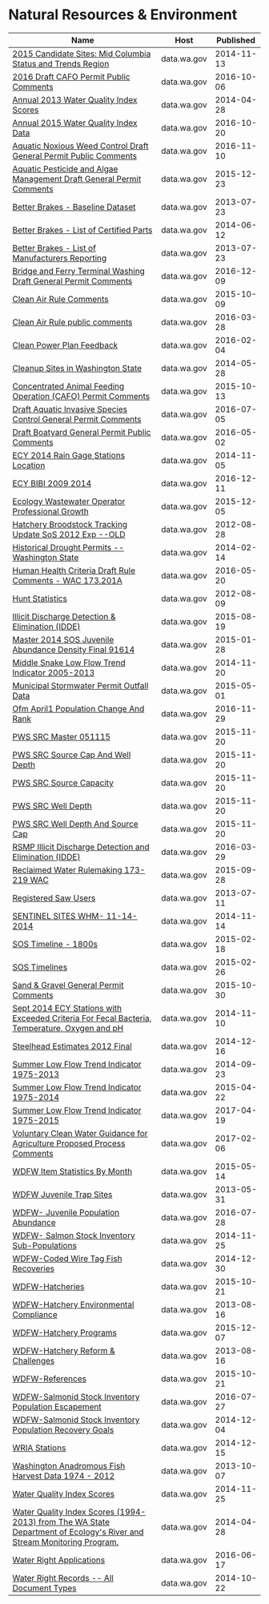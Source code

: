 # Natural Resources & Environment

Name | Host | Published
---- | ---- | ---------
[2015 Candidate Sites: Mid Columbia Status and Trends Region](../datasets/6nhy-s9k7.md) | data.wa.gov | 2014-11-13
[2016 Draft CAFO Permit Public Comments](../datasets/a9ns-58n5.md) | data.wa.gov | 2016-10-06
[Annual 2013 Water Quality Index Scores](../datasets/h7j9-vgr3.md) | data.wa.gov | 2014-04-28
[Annual 2015 Water Quality Index Data](../datasets/u9d5-kb9m.md) | data.wa.gov | 2016-10-20
[Aquatic Noxious Weed Control Draft General Permit Public Comments](../datasets/thkm-g7yq.md) | data.wa.gov | 2016-11-10
[Aquatic Pesticide and Algae Management Draft General Permit Comments](../datasets/ysrq-tssh.md) | data.wa.gov | 2015-12-23
[Better Brakes - Baseline Dataset](../datasets/i7iu-f74k.md) | data.wa.gov | 2013-07-23
[Better Brakes - List of Certified Parts](../datasets/bv9x-jtbr.md) | data.wa.gov | 2014-06-12
[Better Brakes - List of Manufacturers Reporting](../datasets/2dwu-pywu.md) | data.wa.gov | 2013-07-23
[Bridge and Ferry Terminal Washing Draft General Permit Comments](../datasets/asne-y2hi.md) | data.wa.gov | 2016-12-09
[Clean Air Rule Comments](../datasets/unia-6izm.md) | data.wa.gov | 2015-10-09
[Clean Air Rule public comments](../datasets/mbya-7mm9.md) | data.wa.gov | 2016-03-28
[Clean Power Plan Feedback](../datasets/387j-hdvk.md) | data.wa.gov | 2016-02-04
[Cleanup Sites in Washington State](../datasets/vtkh-65is.md) | data.wa.gov | 2014-05-28
[Concentrated Animal Feeding Operation (CAFO) Permit Comments](../datasets/u78v-2hga.md) | data.wa.gov | 2015-10-13
[Draft Aquatic Invasive Species Control General Permit Comments](../datasets/c9bq-jif7.md) | data.wa.gov | 2016-07-05
[Draft Boatyard General Permit Public Comments](../datasets/gej6-ysnh.md) | data.wa.gov | 2016-05-02
[ECY 2014 Rain Gage Stations Location](../datasets/mki6-79zp.md) | data.wa.gov | 2014-11-05
[ECY BIBI 2009 2014](../datasets/cmeq-2rq9.md) | data.wa.gov | 2016-12-11
[Ecology Wastewater Operator Professional Growth](../datasets/dyxg-h3je.md) | data.wa.gov | 2015-12-05
[Hatchery Broodstock Tracking Update SoS 2012 Exp --OLD](../datasets/qp76-kq4t.md) | data.wa.gov | 2012-08-28
[Historical Drought Permits -- Washington State](../datasets/w9k2-96gh.md) | data.wa.gov | 2014-02-14
[Human Health Criteria Draft Rule Comments - WAC 173.201A](../datasets/7rpc-etc2.md) | data.wa.gov | 2016-05-20
[Hunt Statistics](../datasets/vj4a-58fj.md) | data.wa.gov | 2012-08-09
[Illicit Discharge Detection & Elimination (IDDE)](../datasets/67t4-gp46.md) | data.wa.gov | 2015-08-19
[Master 2014 SOS Juvenile Abundance Density Final 91614](../datasets/fkrj-zq56.md) | data.wa.gov | 2015-01-28
[Middle Snake Low Flow Trend Indicator 2005-2013](../datasets/g8kr-9vgm.md) | data.wa.gov | 2014-11-20
[Municipal Stormwater Permit Outfall Data](../datasets/d958-q2ci.md) | data.wa.gov | 2015-05-01
[Ofm April1 Population Change And Rank](../datasets/9aqx-raft.md) | data.wa.gov | 2016-11-29
[PWS SRC Master 051115](../datasets/t6qr-f2pq.md) | data.wa.gov | 2015-11-20
[PWS SRC Source Cap And Well Depth](../datasets/hsuv-x2dz.md) | data.wa.gov | 2015-11-20
[PWS SRC Source Capacity](../datasets/tf7e-z5t7.md) | data.wa.gov | 2015-11-20
[PWS SRC Well Depth](../datasets/jth9-gdxk.md) | data.wa.gov | 2015-11-20
[PWS SRC Well Depth And Source Cap](../datasets/ed66-842c.md) | data.wa.gov | 2015-11-20
[RSMP Illicit Discharge Detection and Elimination (IDDE)](../datasets/ikwr-f47z.md) | data.wa.gov | 2016-03-29
[Reclaimed Water Rulemaking 173-219 WAC](../datasets/3mxm-hwme.md) | data.wa.gov | 2015-09-28
[Registered Saw Users](../datasets/mce5-sutm.md) | data.wa.gov | 2013-07-11
[SENTINEL SITES WHM- 11-14-2014](../datasets/fri6-n6k5.md) | data.wa.gov | 2014-11-14
[SOS Timeline - 1800s](../datasets/5fc2-x595.md) | data.wa.gov | 2015-02-18
[SOS Timelines](../datasets/tshj-72pu.md) | data.wa.gov | 2015-02-26
[Sand & Gravel General Permit Comments](../datasets/wfix-4hvd.md) | data.wa.gov | 2015-10-30
[Sept 2014 ECY Stations with Exceeded Criteria For Fecal Bacteria, Temperature, Oxygen and pH](../datasets/spy8-d7us.md) | data.wa.gov | 2014-11-10
[Steelhead Estimates 2012 Final](../datasets/72vk-wi6f.md) | data.wa.gov | 2014-12-16
[Summer Low Flow Trend Indicator 1975-2013](../datasets/hdw4-yhs4.md) | data.wa.gov | 2014-09-23
[Summer Low Flow Trend Indicator 1975-2014](../datasets/6i3q-gfgy.md) | data.wa.gov | 2015-04-22
[Summer Low Flow Trend Indicator 1975-2015](../datasets/aw3j-6k75.md) | data.wa.gov | 2017-04-19
[Voluntary Clean Water Guidance for Agriculture Proposed Process Comments](../datasets/ferj-zqte.md) | data.wa.gov | 2017-02-06
[WDFW Item Statistics By Month](../datasets/mthi-ii8j.md) | data.wa.gov | 2015-05-14
[WDFW Juvenile Trap Sites](../datasets/42qd-frvg.md) | data.wa.gov | 2013-05-31
[WDFW- Juvenile Population Abundance](../datasets/cqra-s74n.md) | data.wa.gov | 2016-07-28
[WDFW- Salmon Stock Inventory Sub-Populations](../datasets/a262-e2bp.md) | data.wa.gov | 2014-11-25
[WDFW-Coded Wire Tag Fish Recoveries](../datasets/auvb-4rvk.md) | data.wa.gov | 2014-12-30
[WDFW-Hatcheries](../datasets/hjdc-v2n4.md) | data.wa.gov | 2015-10-21
[WDFW-Hatchery Environmental Compliance](../datasets/kkze-qu6r.md) | data.wa.gov | 2013-08-16
[WDFW-Hatchery Programs](../datasets/8d7d-8in5.md) | data.wa.gov | 2015-12-07
[WDFW-Hatchery Reform & Challenges](../datasets/yad4-zsfv.md) | data.wa.gov | 2013-08-16
[WDFW-References](../datasets/shjt-iayp.md) | data.wa.gov | 2015-10-21
[WDFW-Salmonid Stock Inventory Population Escapement](../datasets/fgyz-n3uk.md) | data.wa.gov | 2016-07-27
[WDFW-Salmonid Stock Inventory Population Recovery Goals](../datasets/d8mu-pcf6.md) | data.wa.gov | 2014-12-04
[WRIA Stations](../datasets/9f58-2fb8.md) | data.wa.gov | 2014-12-15
[Washington Anadromous Fish Harvest Data 1974 - 2012](../datasets/9mju-mxty.md) | data.wa.gov | 2013-10-07
[Water Quality Index Scores](../datasets/u7ez-d8rb.md) | data.wa.gov | 2014-11-25
[Water Quality Index Scores (1994-2013) from The WA State Department of Ecology's River and Stream Monitoring Program.](../datasets/k5fe-2e4s.md) | data.wa.gov | 2014-04-28
[Water Right Applications](../datasets/9ubz-5r4b.md) | data.wa.gov | 2016-06-17
[Water Right Records -- All Document Types](../datasets/7a9v-ksg3.md) | data.wa.gov | 2014-10-22

